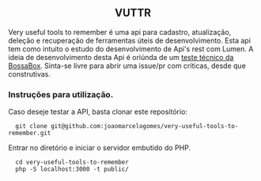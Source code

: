 ## <center>VUTTR</center>

Very useful tools to remember  é uma api para cadastro, atualização, deleção e recuperação de ferramentas úteis
de desenvolvimento. Esta api tem como intuito o estudo do desenvolvimento de Api's rest com Lumen. 
A ideia de desenvolvimento desta Api é oriúnda de um [teste técnico da BossaBox](https://www.notion.so/Back-end-0b2c45f1a00e4a849eefe3b1d57f23c6).
Sinta-se livre para abrir uma issue/pr com críticas, desde que construtivas.

### Instruções para utilização.

Caso deseje testar a API, basta clonar este repositório:

```
  git clone git@github.com:joaomarcelogomes/very-useful-tools-to-remember.git
```

Entrar no diretório e iniciar o servidor embutido do PHP.

```
  cd very-useful-tools-to-remember
  php -S localhost:3000 -t public/
```
